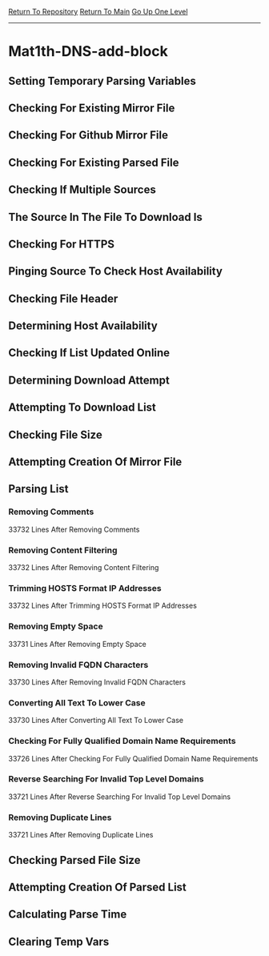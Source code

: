 [Return To Repository](https://github.com/deathbybandaid/piholeparser/)
[Return To Main](https://github.com/deathbybandaid/piholeparser/blob/dev-nomerge/RecentRunLogs/Mainlog.md)
[Go Up One Level](https://github.com/deathbybandaid/piholeparser/blob/dev-nomerge/RecentRunLogs/TopLevelScripts/30-Processing-Blacklists.md)
____________________________________
# Mat1th-DNS-add-block
## Setting Temporary Parsing Variables
## Checking For Existing Mirror File
## Checking For Github Mirror File
## Checking For Existing Parsed File
## Checking If Multiple Sources
## The Source In The File To Download Is
## Checking For HTTPS
## Pinging Source To Check Host Availability
## Checking File Header
## Determining Host Availability
## Checking If List Updated Online
## Determining Download Attempt
## Attempting To Download List
## Checking File Size
## Attempting Creation Of Mirror File
## Parsing List
### Removing Comments
33732 Lines After Removing Comments
### Removing Content Filtering
33732 Lines After Removing Content Filtering
### Trimming HOSTS Format IP Addresses
33732 Lines After Trimming HOSTS Format IP Addresses
### Removing Empty Space
33731 Lines After Removing Empty Space
### Removing Invalid FQDN Characters
33730 Lines After Removing Invalid FQDN Characters
### Converting All Text To Lower Case
33730 Lines After Converting All Text To Lower Case
### Checking For Fully Qualified Domain Name Requirements
33726 Lines After Checking For Fully Qualified Domain Name Requirements
### Reverse Searching For Invalid Top Level Domains
33721 Lines After Reverse Searching For Invalid Top Level Domains
### Removing Duplicate Lines
33721 Lines After Removing Duplicate Lines
## Checking Parsed File Size
## Attempting Creation Of Parsed List
## Calculating Parse Time
## Clearing Temp Vars

